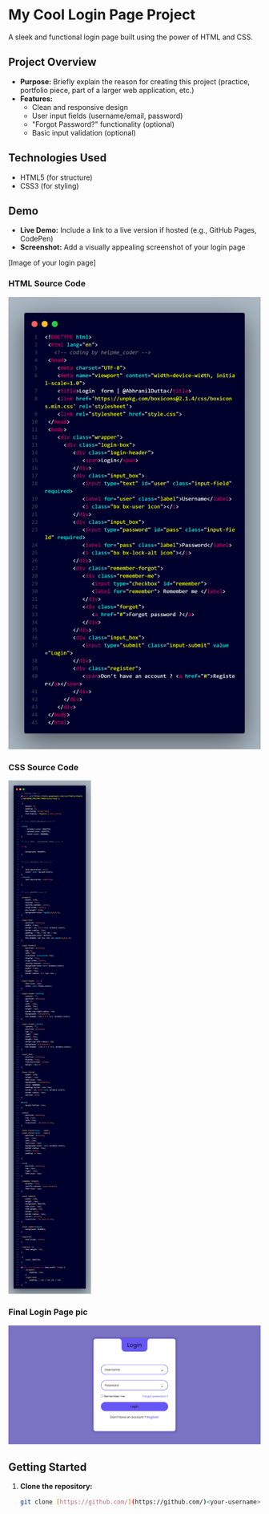 # My Cool Login Page Project

A sleek and functional login page built using the power of HTML and CSS.

## Project Overview

* **Purpose:** Briefly explain the reason for creating this project (practice, portfolio piece, part of a larger web application, etc.)
* **Features:** 
    * Clean and responsive design
    * User input fields (username/email, password)
    * "Forgot Password?" functionality (optional)
    * Basic input validation (optional)

## Technologies Used

* HTML5 (for structure)
* CSS3 (for styling)

## Demo

* **Live Demo:** Include a link to a live version if hosted (e.g., GitHub Pages, CodePen)
* **Screenshot:** Add a visually appealing screenshot of your login page

[Image of your login page]
### HTML Source Code
![HTML Code Screenshot](https://github.com/Abhranil2004/My-Cool-Login-Page-Project/blob/general/html%20source%20code.png)

### CSS Source Code
![CSS Code Screenshot](https://github.com/Abhranil2004/My-Cool-Login-Page-Project/blob/general/css%20source%20code.png)

### Final Login Page pic
![final Result](https://github.com/Abhranil2004/My-Cool-Login-Page-Project/blob/general/screencapture-file-F-Modern-login-page-index-html-2024-04-01-17_14_08.png)


## Getting Started

1. **Clone the repository:**
   ```bash
   git clone [https://github.com/](https://github.com/)<your-username>/<repo-name>.git

